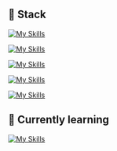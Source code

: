 ## :whale2: Stack
[![My Skills](https://skillicons.dev/icons?i=html,css,js,typescript,dart)](https://github.com/dominus10)

[![My Skills](https://skillicons.dev/icons?i=react,vue,next,astro,svelte,flutter)](https://github.com/dominus10)

[![My Skills](https://skillicons.dev/icons?i=nodejs,express,mongodb,postgresql)](https://github.com/dominus10)

[![My Skills](https://skillicons.dev/icons?i=docker,k8s)](https://github.com/dominus10)

[![My Skills](https://skillicons.dev/icons?i=linux)](https://github.com/dominus10)

## 🌱 Currently learning

[![My Skills](https://skillicons.dev/icons?i=rust)](https://github.com/dominus10)

<!--
**dominus10/dominus10** is a ✨ _special_ ✨ repository because its `README.md` (this file) appears on your GitHub profile.

Here are some ideas to get you started:

- 🔭 I’m currently working on ...
- 🌱 I’m currently learning ...
- 👯 I’m looking to collaborate on ...
- 🤔 I’m looking for help with ...
- 💬 Ask me about ...
- 📫 How to reach me: ...
- 😄 Pronouns: ...
- ⚡ Fun fact: ...
-->
